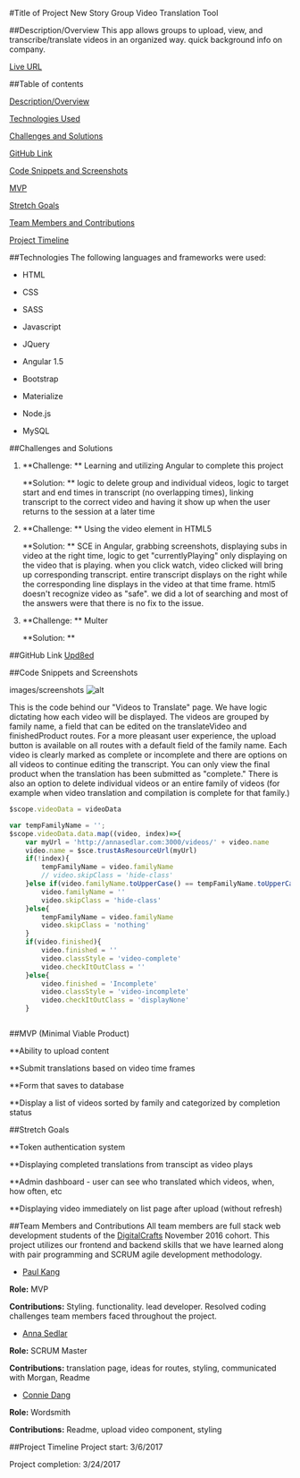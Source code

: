 #Title of Project
New Story Group Video Translation Tool

##Description/Overview
This app allows groups to upload, view, and transcribe/translate videos in an organized way. quick background info on company.


[Live URL]()

##Table of contents

[Description/Overview](#description/overview)

[Technologies Used](#technologies)

[Challenges and Solutions](#challenges-and-solutions)

[GitHub Link](#github-link)

[Code Snippets and Screenshots](#code-snippets-and-screenshots)

[MVP](#mvp-minimal-viable-product)

[Stretch Goals](#stretch-goals)

[Team Members and Contributions](#team-members-and-contributions)

[Project Timeline](#project-timeline)



##Technologies
The following languages and frameworks were used:

  * HTML

  * CSS

  * SASS

  * Javascript

  * JQuery

  * Angular 1.5

  * Bootstrap

  * Materialize

  * Node.js

  * MySQL


##Challenges and Solutions
1. **Challenge: ** Learning and utilizing Angular to complete this project

   **Solution: ** logic to delete group and individual videos, logic to target start and end times in transcript (no overlapping times), linking transcript to the correct video and having it show up when the user returns to the session at a later time

2. **Challenge: ** Using the video element in HTML5

   **Solution: ** SCE in Angular, grabbing screenshots, displaying subs in video at the right time, logic to get "currentlyPlaying" only displaying on the video that is playing. when you click watch, video clicked will bring up corresponding transcript. entire transcript displays on the right while the corresponding line displays in the video at that time frame. html5 doesn't recognize video as "safe". we did a lot of searching and most of the answers were that there is no fix to the issue.

3. **Challenge: ** Multer

   **Solution: **




##GitHub Link
[Upd8ed](https://github.com/annasedlar/Story-Translate)

##Code Snippets and Screenshots


images/screenshots
![alt]()


This is the code behind our "Videos to Translate" page. We have logic dictating how each video will be displayed. The videos are grouped by family name, a field that can be edited on the translateVideo and finishedProduct routes. For a more pleasant user experience, the upload button is available on all routes with a default field of the family name. Each video is clearly marked as complete or incomplete and there are options on all videos to continue editing the transcript. You can only view the final product when the translation has been submitted as "complete." There is also an option to delete individual videos or an entire family of videos (for example when video translation and compilation is complete for that family.)
 
```javascript
$scope.videoData = videoData

var tempFamilyName = '';
$scope.videoData.data.map((video, index)=>{
    var myUrl = 'http://annasedlar.com:3000/videos/' + video.name
    video.name = $sce.trustAsResourceUrl(myUrl)
    if(!index){
        tempFamilyName = video.familyName
        // video.skipClass = 'hide-class'
    }else if(video.familyName.toUpperCase() == tempFamilyName.toUpperCase()){
        video.familyName = ''
        video.skipClass = 'hide-class'
    }else{
        tempFamilyName = video.familyName
        video.skipClass = 'nothing'
    }
    if(video.finished){
        video.finished = ''
        video.classStyle = 'video-complete'
        video.checkItOutClass = ''   
    }else{
        video.finished = 'Incomplete'
        video.classStyle = 'video-incomplete'
        video.checkItOutClass = 'displayNone'
    }

```

```javascript

```


##MVP (Minimal Viable Product)

**Ability to upload content

**Submit translations based on video time frames

**Form that saves to database

**Display a list of videos sorted by family and categorized by completion status




##Stretch Goals

**Token authentication system

**Displaying completed translations from transcipt as video plays

**Admin dashboard - user can see who translated which videos, when, how often, etc

**Displaying video immediately on list page after upload (without refresh)


##Team Members and Contributions
All team members are full stack web development students of the [DigitalCrafts](http://www.digitalcrafts.com/) November 2016 cohort. This project utilizes our frontend and backend skills that we have learned along with pair programming and SCRUM agile development methodology. 



* [Paul Kang](https://github.com/pdwkang) 

**Role:** MVP

**Contributions:** Styling. functionality. lead developer. Resolved coding challenges team members faced throughout the project.


* [Anna Sedlar](https://github.com/annasedlar) 

**Role:** SCRUM Master

**Contributions:** translation page, ideas for routes, styling, communicated with Morgan, Readme


* [Connie Dang](https://github.com/dangconnie) 

**Role:** Wordsmith

**Contributions:** Readme, upload video component, styling



##Project Timeline
Project start: 3/6/2017

Project completion: 3/24/2017